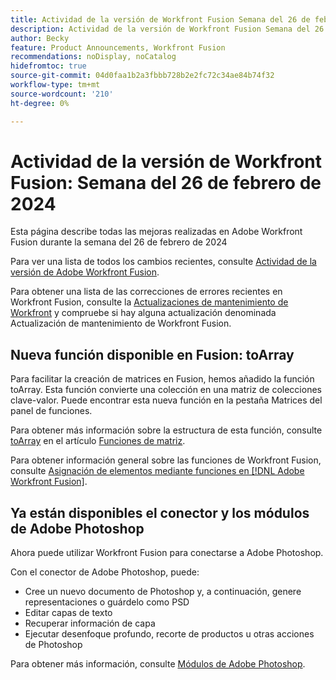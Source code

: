 ```yaml
---
title: Actividad de la versión de Workfront Fusion Semana del 26 de febrero de 2024
description: Actividad de la versión de Workfront Fusion Semana del 26 de febrero de 2024
author: Becky
feature: Product Announcements, Workfront Fusion
recommendations: noDisplay, noCatalog
hidefromtoc: true
source-git-commit: 04d0faa1b2a3fbbb728b2e2fc72c34ae84b74f32
workflow-type: tm+mt
source-wordcount: '210'
ht-degree: 0%

---
```


# Actividad de la versión de Workfront Fusion: Semana del 26 de febrero de 2024

Esta página describe todas las mejoras realizadas en Adobe Workfront Fusion durante la semana del 26 de febrero de 2024

Para ver una lista de todos los cambios recientes, consulte [Actividad de la versión de Adobe Workfront Fusion](../../../product-announcements/product-releases/fusion-release-activity/fusion-release-activity.md).

Para obtener una lista de las correcciones de errores recientes en Workfront Fusion, consulte la [Actualizaciones de mantenimiento de Workfront](https://experienceleague.adobe.com/docs/workfront-known-issues/releases/current-updates.html) y compruebe si hay alguna actualización denominada Actualización de mantenimiento de Workfront Fusion.

## Nueva función disponible en Fusion: toArray

Para facilitar la creación de matrices en Fusion, hemos añadido la función toArray. Esta función convierte una colección en una matriz de colecciones clave-valor. Puede encontrar esta nueva función en la pestaña Matrices del panel de funciones.

Para obtener más información sobre la estructura de esta función, consulte [toArray](/help/quicksilver/workfront-fusion/functions/array-functions.md#toarray) en el artículo [Funciones de matriz](/help/quicksilver/workfront-fusion/functions/array-functions.md).

Para obtener información general sobre las funciones de Workfront Fusion, consulte [Asignación de elementos mediante funciones en [!DNL Adobe Workfront Fusion]](/help/quicksilver/workfront-fusion/functions/map-using-functions.md).

## Ya están disponibles el conector y los módulos de Adobe Photoshop

Ahora puede utilizar Workfront Fusion para conectarse a Adobe Photoshop.

Con el conector de Adobe Photoshop, puede:

* Cree un nuevo documento de Photoshop y, a continuación, genere representaciones o guárdelo como PSD
* Editar capas de texto
* Recuperar información de capa
* Ejecutar desenfoque profundo, recorte de productos u otras acciones de Photoshop

Para obtener más información, consulte [Módulos de Adobe Photoshop](/help/quicksilver/workfront-fusion/apps-and-their-modules/adobe-photoshop-modules.md).
